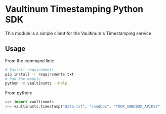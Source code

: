 # Vaultinum Timestamping Python SDK

This module is a simple client for the Vaultinum's Timestamping service.

## Usage

From the command line:

```bash
# Install requirements
pip install -r requirements.txt
# Run the module
python -m vaultinumts --help
```

From python:

```python
>>> import vaultinumts
>>> vaultinumts.timestamp("data.txt", "sandbox", "YOUR_SANDBOX_APIKEY")
```
